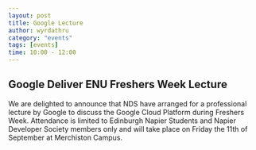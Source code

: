 ```yaml
---
layout: post
title: Google Lecture
author: wyrdathru
category: "events"
tags: [events]
time: 10:00 - 12:00
---
```

## Google Deliver ENU Freshers Week Lecture
We are delighted to announce that NDS have arranged for a professional lecture by Google to discuss the Google Cloud Platform during Freshers Week. Attendance is limited to Edinburgh Napier Students and Napier Developer Society members only and will take place on Friday the 11th of September at Merchiston Campus.